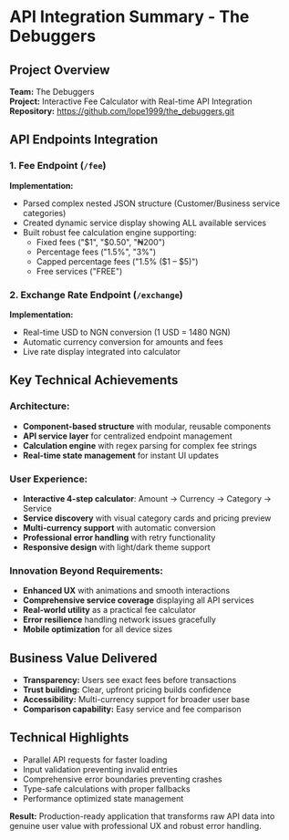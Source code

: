 # API Integration Summary - The Debuggers

## Project Overview

**Team:** The Debuggers  
**Project:** Interactive Fee Calculator with Real-time API Integration  
**Repository:** https://github.com/lope1999/the_debuggers.git

## API Endpoints Integration

### 1. Fee Endpoint (`/fee`)

**Implementation:**

- Parsed complex nested JSON structure (Customer/Business service categories)
- Created dynamic service display showing ALL available services
- Built robust fee calculation engine supporting:
  - Fixed fees ("$1", "$0.50", "₦200")
  - Percentage fees ("1.5%", "3%")
  - Capped percentage fees ("1.5% ($1 – $5)")
  - Free services ("FREE")

### 2. Exchange Rate Endpoint (`/exchange`)

**Implementation:**

- Real-time USD to NGN conversion (1 USD = 1480 NGN)
- Automatic currency conversion for amounts and fees
- Live rate display integrated into calculator

## Key Technical Achievements

### Architecture:

- **Component-based structure** with modular, reusable components
- **API service layer** for centralized endpoint management
- **Calculation engine** with regex parsing for complex fee strings
- **Real-time state management** for instant UI updates

### User Experience:

- **Interactive 4-step calculator**: Amount → Currency → Category → Service
- **Service discovery** with visual category cards and pricing preview
- **Multi-currency support** with automatic conversion
- **Professional error handling** with retry functionality
- **Responsive design** with light/dark theme support

### Innovation Beyond Requirements:

- **Enhanced UX** with animations and smooth interactions
- **Comprehensive service coverage** displaying all API services
- **Real-world utility** as a practical fee calculator
- **Error resilience** handling network issues gracefully
- **Mobile optimization** for all device sizes

## Business Value Delivered

- **Transparency:** Users see exact fees before transactions
- **Trust building:** Clear, upfront pricing builds confidence
- **Accessibility:** Multi-currency support for broader user base
- **Comparison capability:** Easy service and fee comparison

## Technical Highlights

- Parallel API requests for faster loading
- Input validation preventing invalid entries
- Comprehensive error boundaries preventing crashes
- Type-safe calculations with proper fallbacks
- Performance optimized state management

**Result:** Production-ready application that transforms raw API data into genuine user value with professional UX and robust error handling.
